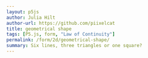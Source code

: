 ```yaml
---  
layout: p5js
author: Julia Hilt
author-url: https://github.com/piixelcat
title: geometrical shape
tags: [P5.js, form, "Law of Continuity"]
permalink: /form/2d/geometrical-shape/
summary: Six lines, three triangles or one square?
---
```

